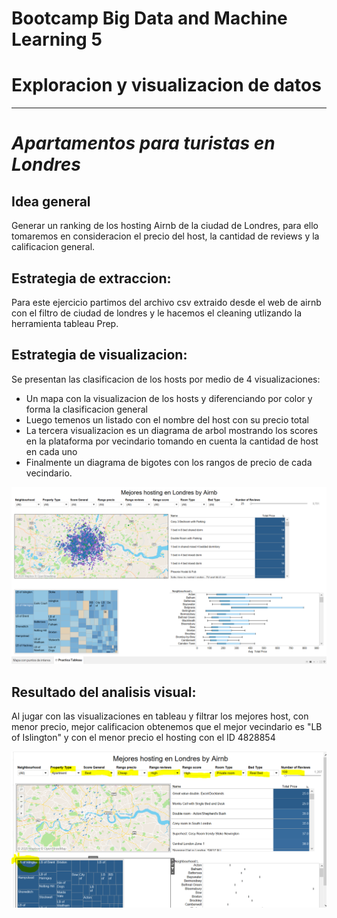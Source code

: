 # Bootcamp Big Data and Machine Learning 5
# Exploracion y visualizacion de datos

---
# *Apartamentos para turistas en Londres*

## Idea general
Generar un ranking de los hosting Airnb de la ciudad de Londres, para ello tomaremos en consideracion el precio del host, la cantidad de reviews y la calificacion general.


## Estrategia de extraccion:
Para este ejercicio partimos del archivo csv extraido desde el web de airnb con el filtro de ciudad de londres y le hacemos el cleaning utlizando la herramienta tableau Prep.


## Estrategia de visualizacion:

Se presentan las clasificacion de los hosts por medio de 4 visualizaciones:

- Un mapa con la visualizacion de los hosts y diferenciando por color y forma la clasificacion general
- Luego temenos un listado con el nombre del host con su precio total
- La tercera visualizacion es un diagrama de arbol mostrando los scores en la plataforma por vecindario tomando en cuenta la cantidad de host en cada uno
- Finalmente un diagrama de bigotes con los rangos de precio de cada vecindario.

![Dashboard](VistaTableau.png)

## Resultado del analisis visual:

Al jugar con las visualizaciones en tableau y filtrar los mejores host, con menor precio, mejor calificacion obtenemos que el mejor vecindario es "LB of Islington" y con el menor precio el hosting con el ID 4828854

![Resultado](ResultadoAnalisisVisual.PNG)


